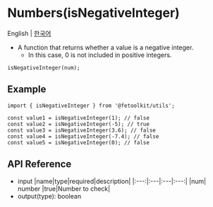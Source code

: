 # Numbers(isNegativeInteger)

English | [한국어](../ko/number_isnegativeinteger.md)

- A function that returns whether a value is a negative integer.
  - In this case, 0 is not included in positive integers.

```tsx
isNegativeInteger(num);
```

## Example

```tsx
import { isNegativeInteger } from '@fetoolkit/utils';

const value1 = isNegativeInteger(1); // false
const value2 = isNegativeInteger(-5); // true
const value3 = isNegativeInteger(3.6); // false
const value4 = isNegativeInteger(-7.4); // false
const value5 = isNegativeInteger(0); // false
```

## API Reference

- input
  |name|type|required|description|
  |:---:|:---|:---|:---:|
  |num| number |true|Number to check|
- output(type): boolean
